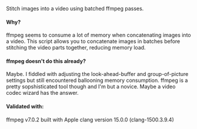 
Stitch images into a video using batched ffmpeg passes.

#### Why?
ffmpeg seems to consume a lot of memory when concatenating images into a video. This script allows you to concatenate images in batches before stitching the video parts together, reducing memory load.

#### ffmpeg doesn't do this already?
Maybe. I fiddled with adjusting the look-ahead-buffer and group-of-picture settings but still encountered ballooning memory consumption. ffmpeg is a pretty sopshisticated tool though and I'm but a novice. Maybe a video codec wizard has the answer.

#### Validated with:
ffmpeg v7.0.2 built with Apple clang version 15.0.0 (clang-1500.3.9.4)
